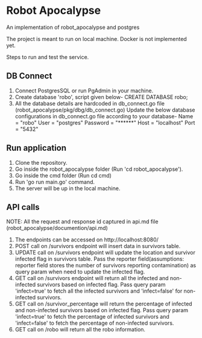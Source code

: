 # Robot Apocalypse

An implementation of robot_apocalypse and postgres

The project is meant to run on local machine. Docker is not implemented yet.

Steps to run and test the service.
## DB Connect 
1. Connect PostgresSQL or run PgAdmin in your machine.
2. Create database 'robo', script given below-
    CREATE DATABASE robo;
3. All the database details are hardcoded in db_connect.go file (robot_apocalypse/pkg/dbg/db_connect.go)
Update the below database configurations in db_connect.go file according to your database-
    Name     = "robo"
	User     = "postgres"
	Password = "******"
	Host     = "localhost"
	Port     = "5432"

## Run application
1. Clone the repository.
2. Go inside the robot_apocalypse folder (Run 'cd robot_apocalypse').
3. Go inside the cmd folder (Run cd cmd)  
3. Run 'go run main.go' command.
4. The server will be up in the local machine.

## API calls
NOTE: All the request and response id captured in api.md file (robot_apocalypse/documention/api.md)
1. The endpoints can be accessed on http://localhost:8080/
2. POST call on /survivors endpoint will insert data in survivors table.
3. UPDATE call on /survivors endpoint will update the location and survivor infected flag in survivors table. Pass the reporter field(assumptions: reporter field stores the number of survivors reporting contamination) as query param when need to update the infected flag.
4. GET call on /survivors endpoint will return all the infected and non-infected survivors based on infected flag. Pass query param 'infect=true' to fetch all the infected survivors and 'infect=false' for non-infected survivors.
5. GET call on /survivor_percentage will return the percentage of infected and non-infected survivors based on infected flag. Pass query param 'infect=true' to fetch the percentage of infected survivors and 'infect=false' to fetch the percentage of non-infected survivors.
6. GET call on /robo will return all the robo information. 